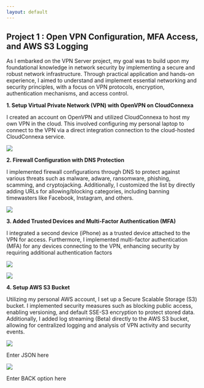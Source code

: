 ```yaml
---
layout: default
---
```


## Project 1 : Open VPN Configuration, MFA Access, and AWS S3 Logging

As I embarked on the VPN Server project, my goal was to build upon my foundational knowledge in network security by implementing a secure and robust network infrastructure. Through practical application and hands-on experience, I aimed to understand and implement essential networking and security principles, with a focus on VPN protocols, encryption, authentication mechanisms, and access control.



**1. Setup Virtual Private Network (VPN) with OpenVPN on CloudConnexa**

I created an account on OpenVPN and utilized CloudConnexa to host my own VPN in the cloud. This involved configuring my personal laptop to connect to the VPN via a direct integration connection to the cloud-hosted CloudConnexa service.

<a href="https://lh3.googleusercontent.com/drive-viewer/AKGpihad894syxOxXO7Pb_m1C4IQkxmbVTf_6Xl1ufWQdjaKKs97QBskldZsXQvG4PdI_TAmXPDDbjqlsIrriAQ7td5qdiW0rr3Xle4=s2560?source=screenshot.guru"> <img src="https://lh3.googleusercontent.com/drive-viewer/AKGpihad894syxOxXO7Pb_m1C4IQkxmbVTf_6Xl1ufWQdjaKKs97QBskldZsXQvG4PdI_TAmXPDDbjqlsIrriAQ7td5qdiW0rr3Xle4=s2560" /> </a>


**2. Firewall Configuration with DNS Protection**

I implemented firewall configurations through DNS to protect against various threats such as malware, adware, ransomware, phishing, scamming, and cryptojacking. Additionally, I customized the list by directly adding URLs for allowing/blocking categories, including banning timewasters like Facebook, Instagram, and others.

<a href="https://lh3.googleusercontent.com/drive-viewer/AKGpiha2lKotjOAsR7l9wmzyW0XhE1WqVjtaO7KU_NGFx0xAElftrqNrq_tptAGyHvuVNyxyRhK1nCVhFAal8aws3rlgQmIzk4_ZE-g=s1600-rw-v1?source=screenshot.guru"> <img src="https://lh3.googleusercontent.com/drive-viewer/AKGpiha2lKotjOAsR7l9wmzyW0XhE1WqVjtaO7KU_NGFx0xAElftrqNrq_tptAGyHvuVNyxyRhK1nCVhFAal8aws3rlgQmIzk4_ZE-g=s1600-rw-v1" /> </a>

**3. Added Trusted Devices and Multi-Factor Authentication (MFA)**

I integrated a second device (iPhone) as a trusted device attached to the VPN for access. Furthermore, I implemented multi-factor authentication (MFA) for any devices connecting to the VPN, enhancing security by requiring additional authentication factors

<a href="https://lh3.googleusercontent.com/drive-viewer/AKGpihaEh-CEzm5shAtC6KCFSzstirYwKXW8hc1VM4LtEzafmeAS857_u6NYkXXzYJn7biOUtbsCRcSAvhvvOAKf1xPjuUhnqUW-lA=s1600-rw-v1?source=screenshot.guru"> <img src="https://lh3.googleusercontent.com/drive-viewer/AKGpihaEh-CEzm5shAtC6KCFSzstirYwKXW8hc1VM4LtEzafmeAS857_u6NYkXXzYJn7biOUtbsCRcSAvhvvOAKf1xPjuUhnqUW-lA=s1600-rw-v1" /> </a>

<a href="https://lh3.googleusercontent.com/drive-viewer/AKGpihZL8WCtcgXhuUYtg7BvpOdx6pGf45A5tjEDuvWjWvHOfCoJV1Yvy9XhJA-2ZmsuJW2y5O7ySH5EOYplD_jmGhCDOaBBm3571w=s1600-rw-v1?source=screenshot.guru"> <img src="https://lh3.googleusercontent.com/drive-viewer/AKGpihZL8WCtcgXhuUYtg7BvpOdx6pGf45A5tjEDuvWjWvHOfCoJV1Yvy9XhJA-2ZmsuJW2y5O7ySH5EOYplD_jmGhCDOaBBm3571w=s1600-rw-v1" /> </a>

**4. Setup AWS S3 Bucket**

Utilizing my personal AWS account, I set up a Secure Scalable Storage (S3) bucket. I implemented security measures such as blocking public access, enabling versioning, and default SSE-S3 encryption to protect stored data. Additionally, I added log streaming (Beta) directly to the AWS S3 bucket, allowing for centralized logging and analysis of VPN activity and security events.

<a href="https://lh3.googleusercontent.com/drive-viewer/AKGpihbuiWYtLDLBTysvw-cNyF184aX7j6Gz855GZ7M9pA6GaZLV6gf_pu6wYyqkaZszp1uaeB2zvfrEjf5qJARyaqw66hh8IQreY0c=s1600-rw-v1?source=screenshot.guru"> <img src="https://lh3.googleusercontent.com/drive-viewer/AKGpihbuiWYtLDLBTysvw-cNyF184aX7j6Gz855GZ7M9pA6GaZLV6gf_pu6wYyqkaZszp1uaeB2zvfrEjf5qJARyaqw66hh8IQreY0c=s1600-rw-v1" /> </a>

Enter JSON here

<a href="https://lh3.googleusercontent.com/drive-viewer/AKGpihb0oXbUVER6ZlZ9Y_ORiBBiTr9U7qcXsAo76uL2Qw5Ky4mn-SpL5WB_BfF_CCzXcsbPDdyyH8I7hnXKaIcnPPVPY9J28HAMEw=s1600-rw-v1?source=screenshot.guru"> <img src="https://lh3.googleusercontent.com/drive-viewer/AKGpihb0oXbUVER6ZlZ9Y_ORiBBiTr9U7qcXsAo76uL2Qw5Ky4mn-SpL5WB_BfF_CCzXcsbPDdyyH8I7hnXKaIcnPPVPY9J28HAMEw=s1600-rw-v1" /> </a>


Enter BACK option here 
